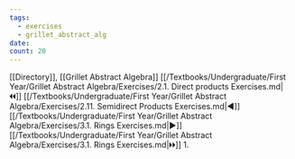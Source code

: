```yaml
---
tags:
  - exercises
  - grillet_abstract_alg
date:
count: 20
---
```

[[Directory]], [[Grillet Abstract Algebra]]
[[/Textbooks/Undergraduate/First Year/Grillet Abstract Algebra/Exercises/2.1. Direct products Exercises.md|🞀🞀]] [[/Textbooks/Undergraduate/First Year/Grillet Abstract Algebra/Exercises/2.11. Semidirect Products Exercises.md|◀]] [[/Textbooks/Undergraduate/First Year/Grillet Abstract Algebra/Exercises/3.1. Rings Exercises.md|▶]] [[/Textbooks/Undergraduate/First Year/Grillet Abstract Algebra/Exercises/3.1. Rings Exercises.md|🞂🞂]]
1.